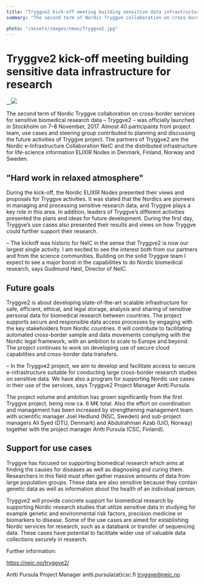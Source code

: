```yaml
---
title: "Tryggve2 kick-off meeting building sensitive data infrastructure for research"
summary: "The second term of Nordic Tryggve collaboration on cross-border services for sensitive biomedical research data – Tryggve2 – was officially launched in Stockholm on 7–8 November, 2017."

photo: "/assets/images/news/Tryggve2.jpg"
---
```


# Tryggve2 kick-off meeting building sensitive data infrastructure for research
<a href="/assets/images/news/Tryggve2.jpg">  
  <img class="smallpic" src="/assets/images/news/Tryggve2.jpg">
</a>

The second term of Nordic Tryggve collaboration on cross-border services for sensitive biomedical research data – Tryggve2 – was officially launched in Stockholm on 7–8 November, 2017. Almost 40 participants from project team, use cases and steering group contributed to planning and discussing the future activities of Tryggve project. The partners of Tryggve2 are the Nordic e-Infrastructure Collaboration NeIC and the distributed infrastructure for life-science information ELIXIR Nodes in Denmark, Finland, Norway and Sweden. 

## "Hard work in relaxed atmosphere"


During the kick-off, the Nordic ELIXIR Nodes presented their views and proposals for Tryggve activities. It was stated that the Nordics are pioneers in managing and processing sensitive research data, and Tryggve plays a key role in this area. In addition, leaders of Tryggve’s different activities presented the plans and ideas for future development. During the first day, Tryggve’s use cases also presented their results and views on how Tryggve could further support their research. 

– The kickoff was historic for NeIC in the sense that Tryggve2 is now our largest single activity. I am excited to see the interest both from our partners and from the science communities. Building on the solid Tryggve team I expect to see a major boost in the capabilities to do Nordic biomedical research, says Gudmund Høst, Director of NeIC.

## Future goals


Tryggve2 is about developing state-of-the-art scalable infrastructure for safe, efficient, ethical, and legal storage, analysis and sharing of sensitive personal data for biomedical research between countries. The project supports secure and responsible data access processes by engaging with the key stakeholders from Nordic countries. It will contribute to facilitating automated cross-border sample and data movements complying with the Nordic legal framework, with an ambition to scale to Europe and beyond. The project continues to work on developing use of secure cloud capabilities and cross-border data transfers. 

– In the Tryggve2 project, we aim to develop and facilitate access to secure e-infrastructure suitable for conducting large cross-border research studies on sensitive data. We have also a program for supporting Nordic use cases in their use of the services, says Tryggve2 Project Manager Antti Pursula.

The project volume and ambition has grown significantly from the first Tryggve project, being now ca. 6 M€ total. Also the effort on coordination and management has been increased by strengthening management team with scientific manager Joel Hedlund (NSC, Sweden) and sub-project managers Ali Syed (DTU, Denmark) and Abdulrahman Azab (UiO, Norway) together with the project manager Antti Pursula (CSC, Finland).

## Support for use cases


Tryggve has focused on supporting biomedical research which aims at finding the causes for diseases as well as diagnosing and curing them. Researchers in this field must often gather massive amounts of data from large population groups. These data are also sensitive because they contain genetic data as well as information about the health of an individual person.

Tryggve2 will provide concrete support for biomedical research by supporting Nordic research studies that utilize sensitive data in studying for example genetic and environmental risk factors, precision medicine or biomarkers to disease. Some of the use cases are aimed for establishing Nordic services for research, such as a databank or transfer of sequencing data. These cases have potential to facilitate wider use of valuable data collections securely in research.

Further information:

https://neic.no/tryggve2/ 

Antti Pursula
Project Manager
antti.pursula(at)csc.fi
tryggve@neic.no   
